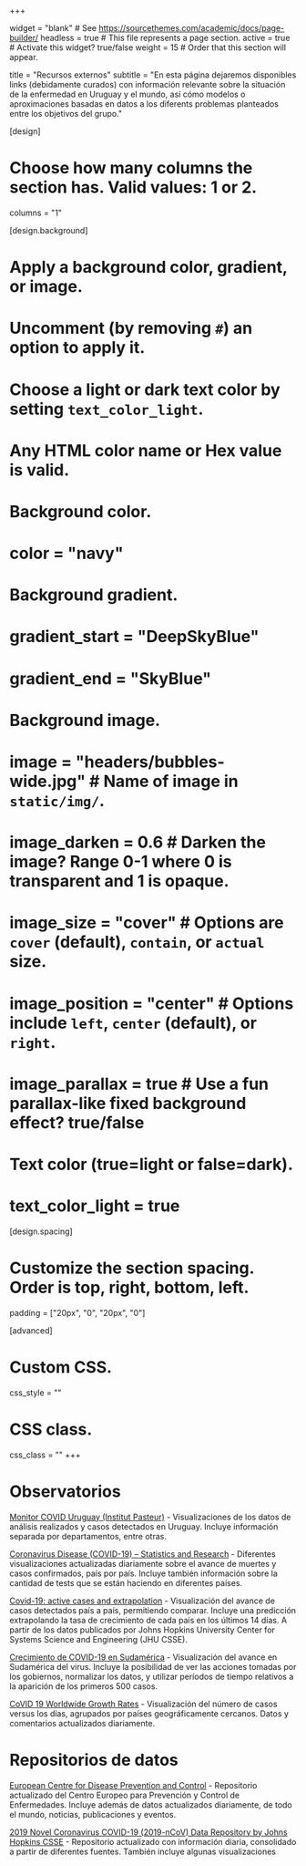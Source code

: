 +++

widget = "blank"  # See https://sourcethemes.com/academic/docs/page-builder/
headless = true  # This file represents a page section.
active = true  # Activate this widget? true/false
weight = 15  # Order that this section will appear.

title = "Recursos externos"
subtitle = "En esta página dejaremos disponibles links (debidamente curados) con información relevante sobre la situación de la enfermedad en Uruguay y el mundo, así cómo modelos o aproximaciones basadas en datos a los diferents problemas planteados entre los objetivos del grupo."

[design]
  # Choose how many columns the section has. Valid values: 1 or 2.
  columns = "1"

[design.background]
  # Apply a background color, gradient, or image.
  #   Uncomment (by removing `#`) an option to apply it.
  #   Choose a light or dark text color by setting `text_color_light`.
  #   Any HTML color name or Hex value is valid.

  # Background color.
  # color = "navy"
  
  # Background gradient.
  # gradient_start = "DeepSkyBlue"
  # gradient_end = "SkyBlue"
  
  # Background image.
  # image = "headers/bubbles-wide.jpg"  # Name of image in `static/img/`.
  # image_darken = 0.6  # Darken the image? Range 0-1 where 0 is transparent and 1 is opaque.
  # image_size = "cover"  #  Options are `cover` (default), `contain`, or `actual` size.
  # image_position = "center"  # Options include `left`, `center` (default), or `right`.
  # image_parallax = true  # Use a fun parallax-like fixed background effect? true/false

  # Text color (true=light or false=dark).
  # text_color_light = true

[design.spacing]
  # Customize the section spacing. Order is top, right, bottom, left.
  padding = ["20px", "0", "20px", "0"]

[advanced]
 # Custom CSS. 
 css_style = ""
 
 # CSS class.
 css_class = ""
+++

# Observatorios

[Monitor COVID Uruguay (Institut Pasteur)](http://pasteur.uy/monitor-covid-19/) - Visualizaciones de los datos de análisis realizados y casos detectados en Uruguay. Incluye información separada por departamentos, entre otras. 

[Coronavirus Disease (COVID-19) – Statistics and Research](https://ourworldindata.org/coronavirus) - Diferentes visualizaciones actualizadas diariamente sobre el avance de muertes y casos confirmados, país por país. Incluye también información sobre la cantidad de tests que se están haciendo en diferentes países.

[Covid-19: active cases and extrapolation](https://covid19-dash.github.io/) - Visualización del avance de casos detectados país a país, permitiendo comparar. Incluye una predicción extrapolando la tasa de crecimiento de cada país en los últimos 14 días. A partir de los datos publicados por Johns Hopkins University Center for Systems Science and Engineering (JHU CSSE).

[Crecimiento de COVID-19 en Sudamérica](https://uscovid-19.shinyapps.io/covid-19-sa/) - Visualización del avance en Sudamérica del virus. Incluye la posibilidad de ver las acciones tomadas por los gobiernos, normalizar los datos, y utilizar períodos de tiempo relativos a la aparición de los primeros 500 casos.

[CoVID 19 Worldwide Growth Rates](http://nrg.cs.ucl.ac.uk/mjh/covid19/) - Visualización del número de casos versus los días, agrupados por países geográficamente cercanos. Datos y comentarios actualizados diariamente.

# Repositorios de datos

[European Centre for Disease Prevention and Control](https://www.ecdc.europa.eu/en) - Repositorio actualizado del Centro Europeo para Prevención y Control de Enfermedades. Incluye
además de datos actualizados diariamente, de todo el mundo, noticias, publicaciones y eventos. 

[2019 Novel Coronavirus COVID-19 (2019-nCoV) Data Repository by Johns Hopkins CSSE](https://github.com/CSSEGISandData/COVID-19) - Repositorio actualizado con información diaria, consolidado a partir de diferentes fuentes. También incluye algunas visualizaciones 